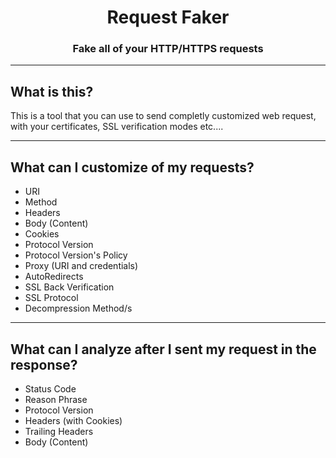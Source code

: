 <h1 align="center">Request Faker</h1>
<h3 align="center">Fake all of your HTTP/HTTPS requests</h3>

---

## What is this?
This is a tool that you can use to send completly customized web request, with your certificates, SSL verification modes etc....

---

## What can I customize of my requests?
- URI
- Method
- Headers
- Body (Content)
- Cookies
- Protocol Version
- Protocol Version's Policy
- Proxy (URI and credentials)
- AutoRedirects
- SSL Back Verification
- SSL Protocol
- Decompression Method/s

---

## What can I analyze after I sent my request in the response?
- Status Code
- Reason Phrase
- Protocol Version
- Headers (with Cookies)
- Trailing Headers
- Body (Content)
